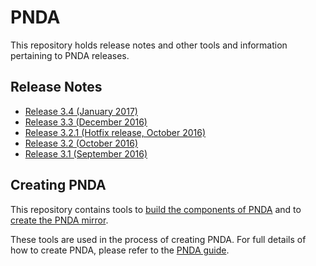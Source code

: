 # PNDA

This repository holds release notes and other tools and information pertaining to PNDA releases.

## Release Notes

- [Release 3.4 (January 2017)](releases/release-note-3.4.md)
- [Release 3.3 (December 2016)](releases/release-note-3.3.md)
- [Release 3.2.1 (Hotfix release, October 2016)](releases/release-note-3.2.1.md)
- [Release 3.2 (October 2016)](releases/release-note-3.2.md)
- [Release 3.1 (September 2016)](releases/release-note-3.1.md)

## Creating PNDA

This repository contains tools to [build the components of PNDA](build/README.md) and to [create the PNDA mirror](mirror/README.md).

These tools are used in the process of creating PNDA. For full details of how to create PNDA, please refer to the [PNDA guide](https://github.com/pndaproject/pnda-guide).
